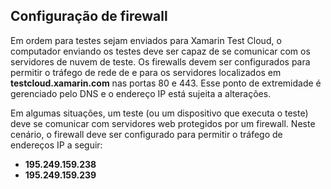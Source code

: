 ## <a name="firewall-configuration"></a>Configuração de firewall

Em ordem para testes sejam enviados para Xamarin Test Cloud, o computador enviando os testes deve ser capaz de se comunicar com os servidores de nuvem de teste. Os firewalls devem ser configurados para permitir o tráfego de rede de e para os servidores localizados em **testcloud.xamarin.com** nas portas 80 e 443. Esse ponto de extremidade é gerenciado pelo DNS e o endereço IP está sujeita a alterações. 

Em algumas situações, um teste (ou um dispositivo que executa o teste) deve se comunicar com servidores web protegidos por um firewall. Neste cenário, o firewall deve ser configurado para permitir o tráfego de endereços IP a seguir:

* **195.249.159.238**
* **195.249.159.239**
